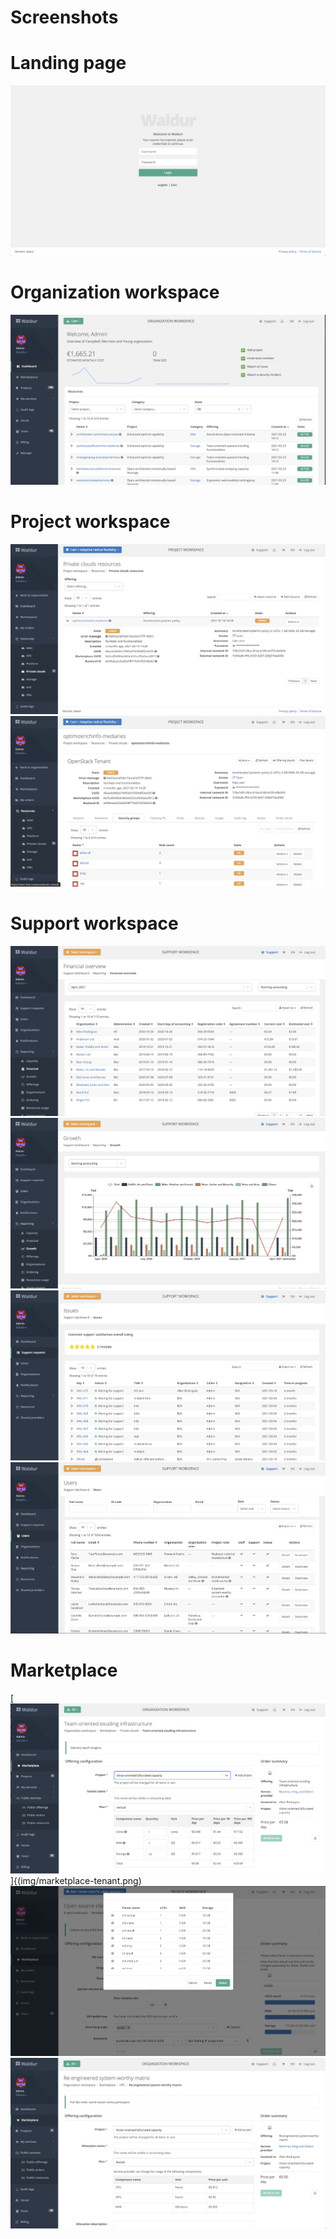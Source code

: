 # Screenshots

# Landing page

[![Landing](img/login.png)](img/login.png)

# Organization workspace

[![Organization dashboard](img/org-dashboard.png)](img/org-dashboard.png)

# Project workspace

[![Resource list](img/project-resource-list.png)](img/project-resource-list.png)
[![OpenStack details](img/project-openstack-details.png)](img/project-openstack-details.png)

# Support workspace

[![Financial overview](img/support-financial.png)](img/support-financial.png)
[![Growth reporting](img/support-growth.png)](img/support-growth.png)
[![Service desk issue](img/support-issues.png)](img/support-issues.png)
[![User management](img/support-users.png)](img/support-users.png)

# Marketplace

[![Private cloud creation](img/marketplace-tenant.png)]{(img/marketplace-tenant.png)
[![VM creation](img/marketplace-instance.png)](img/marketplace-instance.png)
[![SLURM creation](img/marketplace-slurm.png)](img/marketplace-slurm.png)
